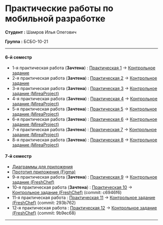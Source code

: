 # Практические работы по мобильной разработке

**Студент :** Шамров Илья Олегович

**Группа :** БСБО-10-21

---
#### 6-й семестр
- 1-я практическая работа (**Зачтена**) : [Практическая 1](https://github.com/Breez97/MobileAppsPractices/tree/main/Lesson1) -> [Контрольное задание](https://github.com/Breez97/MobileAppsPractices/tree/main/Lesson1/control_lesson1)
- 2-я практическая работа (**Зачтена**) : [Практическая 2](https://github.com/Breez97/MobileAppsPractices/tree/main/Lesson2) -> [Контрольное задание](https://github.com/Breez97/MobileAppsPractices/tree/main/Lesson2/control_lesson2)
- 3-я практическая работа (**Зачтена**) : [Практическая 3](https://github.com/Breez97/MobileAppsPractices/tree/main/Lesson3) -> [Контрольное задание (MireaProject)](https://github.com/Breez97/MobileAppsPractices/tree/main/MireaProject/app/src/main/java/ru/mirea/shamrovio/mireaproject/ui/lesson3)
- 4-я практическая работа (**Зачтена**) : [Практическая 4](https://github.com/Breez97/MobileAppsPractices/tree/main/Lesson4) -> [Контрольное задание (MireaProject)](https://github.com/Breez97/MobileAppsPractices/tree/main/MireaProject/app/src/main/java/ru/mirea/shamrovio/mireaproject/ui/lesson4)
- 5-я практическая работа (**Зачтена**) : [Практическая 5](https://github.com/Breez97/MobileAppsPractices/tree/main/Lesson5) -> [Контрольное задание (MireaProject)](https://github.com/Breez97/MobileAppsPractices/tree/main/MireaProject/app/src/main/java/ru/mirea/shamrovio/mireaproject/ui/lesson5)
- 6-я практическая работа (**Зачтена**) : [Практическая 6](https://github.com/Breez97/MobileAppsPractices/tree/main/Lesson6) -> [Контрольное задание (MireaProject)](https://github.com/Breez97/MobileAppsPractices/tree/main/MireaProject/app/src/main/java/ru/mirea/shamrovio/mireaproject/ui/lesson6)
- 7-я практическая работа (**Зачтена**) : [Практическая 7](https://github.com/Breez97/MobileAppsPractices/tree/main/Lesson7) -> [Контрольное задание (MireaProject)](https://github.com/Breez97/MobileAppsPractices/tree/main/MireaProject/app/src/main/java/ru/mirea/shamrovio/mireaproject/ui/lesson7)
- 8-я практическая работа (**Зачтена**) : [Практическая 8](https://github.com/Breez97/MobileAppsPractices/tree/main/Lesson8) -> [Контрольное задание (MireaProject)](https://github.com/Breez97/MobileAppsPractices/tree/main/MireaProject/app/src/main/java/ru/mirea/shamrovio/mireaproject/ui/lesson8)

#### 7-й семестр
- [Диаграммы для приложения](https://github.com/Breez97/MobileAppsPractices/blob/main/FreshChef/README.md)
- [Прототип приложения (Figma)](https://www.figma.com/design/IEK7QbSNw1bIgS2D3yWOk5/Frech-Chef?node-id=0-1&t=jo07jzRCL1kBLln8-1)
- 9-я практическая работа (**Зачтена**) : [Практическая 9](https://github.com/Breez97/MobileAppsPractices/tree/main/Lesson9) -> [Контрольное задание (FreshChef)](https://github.com/Breez97/MobileAppsPractices/tree/main/FreshChef)
- 10-я практическая работа (**Зачтена**) : [Практическая 10](https://github.com/Breez97/MobileAppsPractices/tree/main/Lesson10) -> [Контрольное задание (FreshChef)](https://github.com/Breez97/MobileAppsPractices/tree/main/FreshChef) (commit: c6946f6)
- 11-я практическая работа : [Практическая 11](https://github.com/Breez97/MobileAppsPractices/tree/main/Lesson11) -> [Контрольное задание (FreshChef)](https://github.com/Breez97/MobileAppsPractices/tree/main/FreshChef) (commit: 293b762)
- 12-я практическая работа : [Практическая 12](https://github.com/Breez97/MobileAppsPractices/tree/main/Lesson12) -> [Контрольное задание (FreshChef)](https://github.com/Breez97/MobileAppsPractices/tree/main/FreshChef) (commit: 9b9ec68)
---
